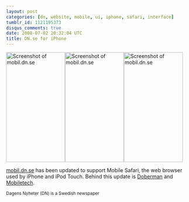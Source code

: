 ```yaml
---
layout: post
categories: [dn, website, mobile, ui, iphone, safari, interface]
tumblr_id: 1121195373
disqus_comments: true
date: 2008-07-02 20:32:04 UTC
title: DN.se for iPhone
---
```


<a href='/attachments/2008/07/dnse-iphone-start.png'><img src="/attachments/2008/07/dnse-iphone-start-161x300.png" alt="Screenshot of mobil.dn.se" width="161" height="300" class="alignnone size-medium wp-image-509" /></a><a href='/attachments/2008/07/dnse-iphone-kultur.png'><img src="/attachments/2008/07/dnse-iphone-kultur-161x300.png" alt="Screenshot of mobil.dn.se" title="" width="161" height="300" class="alignnone size-medium wp-image-513" /></a><a href='/attachments/2008/07/dnse-iphone-3more.png'><img src="/attachments/2008/07/dnse-iphone-3more-161x300.png" alt="Screenshot of mobil.dn.se" width="161" height="300" class="alignnone size-medium wp-image-512" /></a>

<a href="http://mobil.dn.se/">mobil.dn.se</a> has been updated to support Mobile Safari, the web browser used by iPhone and iPod Touch. Behind this update is <a href="http://doberman.se/">Doberman</a> and <a href="http://mobiletech.no/">Mobiletech</a>.

<small>Dagens Nyheter (DN) is a Swedish newspaper</small>
